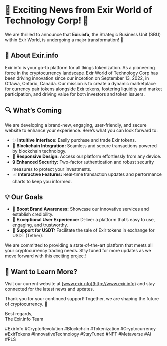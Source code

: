 # 🌟 Exciting News from Exir World of Technology Corp! 🌟

We are thrilled to announce that **Exir.info**, the Strategic Business Unit (SBU) within Exir World, is undergoing a major transformation! 🎉

## 🔗 About Exir.info
Exir.info is your go-to platform for all things tokenization. As a pioneering force in the cryptocurrency landscape, Exir World of Technology Corp has been driving innovation since our inception on September 13, 2022, in Ottawa, Ontario, Canada. Our mission is to create a dynamic marketplace for currency pair tokens alongside Exir tokens, fostering liquidity and market participation, and driving value for both investors and token issuers.

## 🔍 What’s Coming
We are developing a brand-new, engaging, user-friendly, and secure website to enhance your experience. Here’s what you can look forward to:
- ✨ **Intuitive Interface:** Easily purchase and trade Exir tokens.
- 🔗 **Blockchain Integration:** Seamless and secure transactions powered by blockchain technology.
- 📱 **Responsive Design:** Access our platform effortlessly from any device.
- 🔒 **Enhanced Security:** Two-factor authentication and robust security measures to protect your investments.
- 📈 **Interactive Features:** Real-time transaction updates and performance charts to keep you informed.

## 💡 Our Goals
- 🚀 **Boost Brand Awareness:** Showcase our innovative services and establish credibility.
- 🌟 **Exceptional User Experience:** Deliver a platform that’s easy to use, engaging, and trustworthy.
- 💸 **Support for USDT:** Facilitate the sale of Exir tokens in exchange for USDT (Tether).

We are committed to providing a state-of-the-art platform that meets all your cryptocurrency trading needs. Stay tuned for more updates as we move forward with this exciting project!

## 📅 Want to Learn More?
Visit our current website at [www.exir.info](http://www.exir.info) and stay connected for the latest news and updates.

Thank you for your continued support! Together, we are shaping the future of cryptocurrency. 🚀

Best regards,  
The Exir.info Team

#ExirInfo #CryptoRevolution #Blockchain #Tokenization #Cryptocurrency #ExirTokens #InnovativeTechnology #StayTuned #NFT #Metaverse #Ai #PLS

